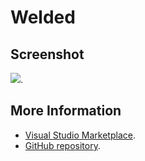 # Welded



## Screenshot
![](https://raw.githubusercontent.com/gerane/VSCodeThemes/master/gerane.Theme-Welded/screenshot.png).


## More Information
* [Visual Studio Marketplace](https://marketplace.visualstudio.com/items/gerane.Theme-Welded).
* [GitHub repository](https://github.com/gerane/VSCodeThemes).
